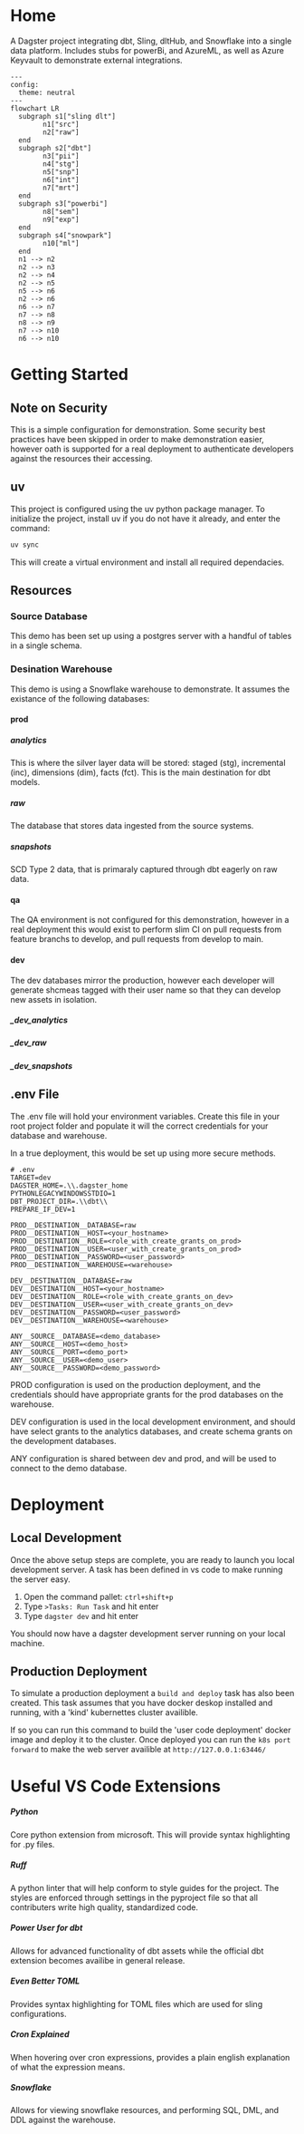 # Home
A Dagster project integrating dbt, Sling, dltHub, and Snowflake into a single data platform.
Includes stubs for powerBi, and AzureML, as well as Azure Keyvault to demonstrate
external integrations.


``` mermaid
---
config:
  theme: neutral
---
flowchart LR
  subgraph s1["sling dlt"]
        n1["src"]
        n2["raw"]
  end
  subgraph s2["dbt"]
        n3["pii"]
        n4["stg"]
        n5["snp"]
        n6["int"]
        n7["mrt"]
  end
  subgraph s3["powerbi"]
        n8["sem"]
        n9["exp"]
  end
  subgraph s4["snowpark"]
        n10["ml"]
  end
  n1 --> n2
  n2 --> n3
  n2 --> n4
  n2 --> n5
  n5 --> n6
  n2 --> n6
  n6 --> n7
  n7 --> n8
  n8 --> n9
  n7 --> n10
  n6 --> n10

```

# Getting Started

## Note on Security
This is a simple configuration for demonstration.  Some security best practices have
been skipped in order to make demonstration easier, however oath is supported for a
real deployment to authenticate developers against the resources their accessing.

## uv
This project is configured using the uv python package manager.  To initialize the
project, install uv if you do not have it already, and enter the command:
``` bash
uv sync
```
This will create a virtual environment and install all required dependacies.

## Resources

### Source Database
This demo has been set up using a postgres server with a handful of tables in a single
schema.

### Desination Warehouse
This demo is using a Snowflake warehouse to demonstrate. It assumes the existance of
the following databases:

#### prod
##### analytics
This is where the silver layer data will be stored: staged (stg), incremental (inc),
dimensions (dim), facts (fct).  This is the main destination for dbt models.  
##### raw
The database that stores data ingested from the source systems.
##### snapshots
SCD Type 2 data, that is primaraly captured through dbt eagerly on raw data.

#### qa
The QA environment is not configured for this demonstration, however in a real
deployment this would exist to perform slim CI on pull requests from feature branchs to
develop, and pull requests from develop to main. 

#### dev
The dev databases mirror the production, however each developer will generate shcmeas
tagged with their user name so that they can develop new assets in isolation.
##### _dev_analytics
##### _dev_raw
##### _dev_snapshots

## .env File
The .env file will hold your environment variables.
Create this file in your root project folder and populate it will the correct
credentials for your database and warehouse.

In a true deployment, this would be set up using more secure methods.

```
# .env
TARGET=dev
DAGSTER_HOME=.\\.dagster_home
PYTHONLEGACYWINDOWSSTDIO=1
DBT_PROJECT_DIR=.\\dbt\\
PREPARE_IF_DEV=1

PROD__DESTINATION__DATABASE=raw
PROD__DESTINATION__HOST=<your_hostname>
PROD__DESTINATION__ROLE=<role_with_create_grants_on_prod>
PROD__DESTINATION__USER=<user_with_create_grants_on_prod>
PROD__DESTINATION__PASSWORD=<user_password>
PROD__DESTINATION__WAREHOUSE=<warehouse>

DEV__DESTINATION__DATABASE=raw
DEV__DESTINATION__HOST=<your_hostname>
DEV__DESTINATION__ROLE=<role_with_create_grants_on_dev>
DEV__DESTINATION__USER=<user_with_create_grants_on_dev>
DEV__DESTINATION__PASSWORD=<user_password>
DEV__DESTINATION__WAREHOUSE=<warehouse>

ANY__SOURCE__DATABASE=<demo_database>
ANY__SOURCE__HOST=<demo_host>
ANY__SOURCE__PORT=<demo_port>
ANY__SOURCE__USER=<demo_user>
ANY__SOURCE__PASSWORD=<demo_password>
```
PROD configuration is used on the production deployment, and the credentials should have
appropriate grants for the prod databases on the warehouse.

DEV configuration is used in the local development environment, and should have select
grants to the analytics databases, and create schema grants on the development
databases. 

ANY configuration is shared between dev and prod, and will be used to connect to the
demo database.

# Deployment
## Local Development
Once the above setup steps are complete, you are ready to launch you local development
server.  A task has been defined in vs code to make running the server easy.

1. Open the command pallet: `ctrl+shift+p`
2. Type `>Tasks: Run Task` and hit enter
3. Type `dagster dev` and hit enter

You should now have a dagster development server running on your local machine.

## Production Deployment
To simulate a production deployment a `build and deploy` task has also been created.
This task assumes that you have docker deskop installed and running, with a 'kind'
kubernettes cluster availible.

If so you can run this command to build the 'user code deployment' docker image and
deploy it to the cluster.  Once deployed you can run the `k8s port forward` to make
the web server availible at `http://127.0.0.1:63446/`

# Useful VS Code Extensions
##### Python
Core python extension from microsoft.  This will provide syntax highlighting for .py
files.
##### Ruff
A python linter that will help conform to style guides for the project.  The styles are
enforced through settings in the pyproject file so that all contributers write high
quality, standardized code.
##### Power User for dbt
Allows for advanced functionality of dbt assets while the official dbt extension
becomes availibe in general release.
##### Even Better TOML
Provides syntax highlighting for TOML files which are used for sling configurations.
##### Cron Explained
When hovering over cron expressions, provides a plain english explanation of what the
expression means.
##### Snowflake
Allows for viewing snowflake resources, and performing SQL, DML, and DDL against the
warehouse.
